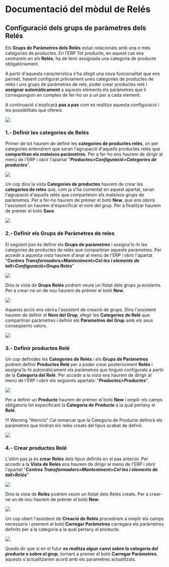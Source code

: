 # Documentació del mòdul de Relés

## Configuració dels grups de paràmetres dels Relés

Els **Grups de Paràmetres dels Relés** estan relacionats amb una o més categories
de productes. En l'ERP Tot producte, en aquest cas ens centrarem en els **Relés**,
ha de tenir assignada una categoria de producte obligatòriament.

A partir d'aquesta característica s'ha afegit una nova funcionalitat que ens permet,
havent configurat prèviament unes categories de productes de relés i uns grups de
paràmetres de relé, poder crear productes relé i **assignar automàticament** a
aquests elements els paràmetres que li corresponguin en comptes de fer-ho un a
un per a cada element.

A continuació s'explicarà **pas a pas** com es realitza aquesta configuració
i les possibilitats que ofereix.

![](_static/reles/diagrama_reles_params.png)

### 1.- Definir les categories de Relés

Primer de tot haurem de definir les **categories de productes relés**,
on per categories entendrem que seran l'agrupació d'aquells productes
relés que **compartiran els mateixos paràmetres**. Per a fer-ho ens
haurem de dirigir al menú de l'ERP i obrir l'apartat
"_**Productes>Configuració>Categories de productes**_".

![](_static/reles/acces_cat_prod.png)

Un cop dins la vista **Categories de productes** haurem de crear les
**categories de relés** que, com ja s'ha comentat en aquest apartat,
seran l'agrupació d'aquells relés que comparteixin els mateixos grups
de paràmetres. Per a fer-ho haurem de prémer el botó **New**, que ens
obrirà l'assistent on haurem d'especificar el nom del grup. Per a
finalitzar haurem de prémer el botó **Save**.

![](_static/reles/creacio_cat_prod.png)

### 2.- Definir els Grups de Paràmetres de reles

El següent pas és definir els **Grups de paràmetres** i assigna'ls-hi
les categories de productes de relés que compartiran aquests paràmetres.
Per accedir a aquesta vista haurem d'anar al menú de l'ERP i obrir
l'apartat "_**Centres Transformadors>Manteniment>Cel·les i elements de
tall>Configuració>Grups Relés**_"

![](_static/reles/acces_grup_params.png)

Dins la vista de **Grups Relés** podrem veure un llistat dels grups
ja existents. Per a crear-ne un de nou haurem de prémer el botó **New**.

![](_static/reles/new_grup_params.png)

Aquesta acció ens obrira l'assistent de creació de grups. Dins l'assistent
haurem de definir el **Nom del Grup**, afegir les **Categories de Relé**
que compartiran paràmetres i definir els **Parametres del Grup** amb els
seus conseqüents valors.

![](_static/reles/creacio_grup_params.png)

### 3.- Definir productes Relé

Un cop definides les **Categories de Relés** i els **Grups de Paràmetres**
podrem definir **Productes Relé** per a poder crear posteriorment **Relés**
i assigna'ls-hi automàticament els paràmetres que tinguin configurats a
partir de la **Categoria del Relé**. Per accedir a la vista ens haurem
de dirigir al menú de l'ERP i obrir els següents apartats: "_**Productes>Productes**_".

![](_static/reles/acces_prod.png)

Per a definir un **Producte** haurem de prémer el botó **New** i omplir
els camps obligatoris tot especificant la **Categoria de Producte** a
la qual pertany el **Relé**.

!!! Warning "Atenció"
    Cal remarcar que la Categoria de Producte definirà els paràmetres que
    tindran els relés creats del tipus acabat de definir.

![](_static/reles/creacio_prod.png)

### 4.- Crear productes Relé

L'últim pas ja és **crear Relés** dels tipus definits en el pas anterior.
Per accedir a la **Vista de Relés** ens haurem de dirigir al menú de l'ERP
i obrir l'apartat "_**Centres Transformadors>Manteniment>Cel·les i elements de tall>Relés**_"

![](_static/reles/acces_rele.png)

Dins la vista de **Relés** podrem veure un llistat dels Relés creats.
Per a crear-ne un de nou haurem de prémer el botó **New**.

![](_static/reles/new_rele.png)

Un cop obert l'assistent de **Creació de Relés** procedirem a omplir els
camps necessaris i prement el botó **Carregar Paràmetres** carregara els
paràmetres definits per a la categoria a la qual pertany el producte.

![](_static/reles/creacio_rele.png)

Queda dir que si en el futur **es realitza algun canvi sobre la categoria
del producte o sobre el grup**, tornant a premer el botó **Carregar
Paràmetres**, aquests s'actualitzarien acord amb els parametres actualitzats.
